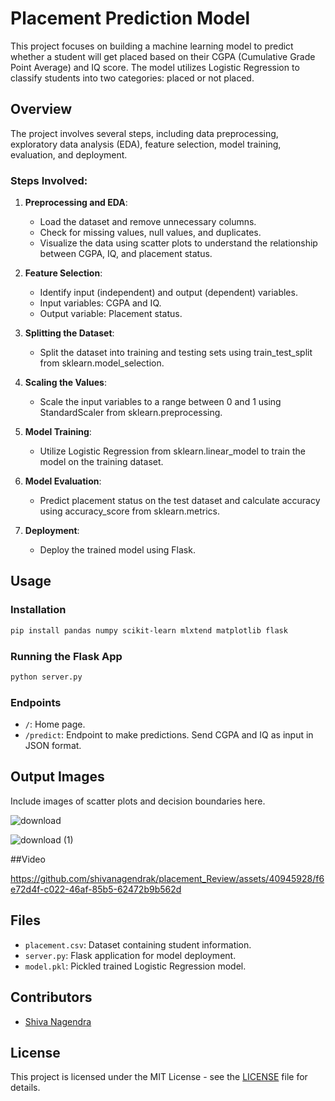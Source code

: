 
# Placement Prediction Model

This project focuses on building a machine learning model to predict whether a student will get placed based on their CGPA (Cumulative Grade Point Average) and IQ score. The model utilizes Logistic Regression to classify students into two categories: placed or not placed.

## Overview

The project involves several steps, including data preprocessing, exploratory data analysis (EDA), feature selection, model training, evaluation, and deployment.

### Steps Involved:

1. **Preprocessing and EDA**:
   - Load the dataset and remove unnecessary columns.
   - Check for missing values, null values, and duplicates.
   - Visualize the data using scatter plots to understand the relationship between CGPA, IQ, and placement status.

2. **Feature Selection**:
   - Identify input (independent) and output (dependent) variables.
   - Input variables: CGPA and IQ.
   - Output variable: Placement status.

3. **Splitting the Dataset**:
   - Split the dataset into training and testing sets using train_test_split from sklearn.model_selection.

4. **Scaling the Values**:
   - Scale the input variables to a range between 0 and 1 using StandardScaler from sklearn.preprocessing.

5. **Model Training**:
   - Utilize Logistic Regression from sklearn.linear_model to train the model on the training dataset.

6. **Model Evaluation**:
   - Predict placement status on the test dataset and calculate accuracy using accuracy_score from sklearn.metrics.

7. **Deployment**:
   - Deploy the trained model using Flask.

## Usage

### Installation

```bash
pip install pandas numpy scikit-learn mlxtend matplotlib flask
```

### Running the Flask App

```bash
python server.py
```

### Endpoints

- `/`: Home page.
- `/predict`: Endpoint to make predictions. Send CGPA and IQ as input in JSON format.

## Output Images

Include images of scatter plots and decision boundaries here.

![download](https://github.com/shivanagendrak/placement_Review/assets/40945928/898c031b-7daa-4c90-a775-c8b624ddc336)

![download (1)](https://github.com/shivanagendrak/placement_Review/assets/40945928/2c0bd706-3889-43e2-9ef9-a260b934807e)

##Video

https://github.com/shivanagendrak/placement_Review/assets/40945928/f6e72d4f-c022-46af-85b5-62472b9b562d




## Files

- `placement.csv`: Dataset containing student information.
- `server.py`: Flask application for model deployment.
- `model.pkl`: Pickled trained Logistic Regression model.

## Contributors

- [Shiva Nagendra](https://github.com/shivanagendrak)

## License

This project is licensed under the MIT License - see the [LICENSE](LICENSE) file for details.
